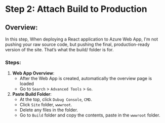 # Step 2: Attach Build to Production

## Overview:
In this step, When deploying a React application to Azure Web App, I'm not pushing your raw source code, but pushing the final, production-ready version of the site. That’s what the build/ folder is for.

### Steps:
1. **Web App Overview**:
   - After the Web App is created, automatically the overview page is loaded
   - Go to `Search` > `Advanced Tools` > `Go`.
2. **Paste Build Folder**:
   - At the top, click `Dubug Console`, `CMD`.
   - Click `Site` folder, `wwwroot`.
   - Delete any files in the folder.
   - Go to `Build` folder and copy the contents, paste in the `wwwroot` folder.
